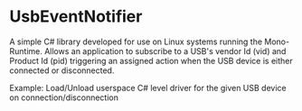 # UsbEventNotifier

A simple C# library developed for use on Linux systems running the Mono-Runtime. Allows an application to subscribe to a USB's vendor Id (vid) and Product Id (pid) triggering an assigned action when the USB device is either connected or disconnected.

Example: Load/Unload userspace C# level driver for the given USB device on connection/disconnection
